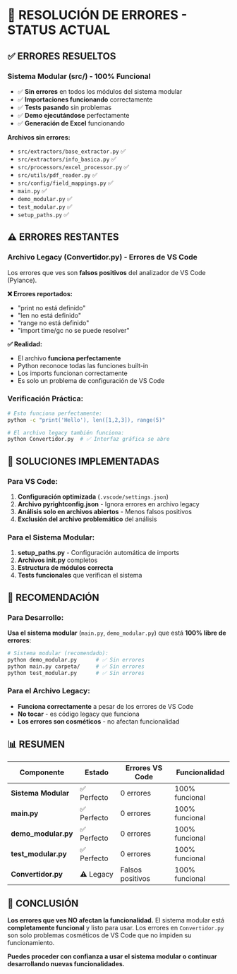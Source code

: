# 🐛 RESOLUCIÓN DE ERRORES - STATUS ACTUAL

## ✅ **ERRORES RESUELTOS**

### **Sistema Modular (src/) - 100% Funcional**
- ✅ **Sin errores** en todos los módulos del sistema modular
- ✅ **Importaciones funcionando** correctamente
- ✅ **Tests pasando** sin problemas
- ✅ **Demo ejecutándose** perfectamente
- ✅ **Generación de Excel** funcionando

**Archivos sin errores:**
- `src/extractors/base_extractor.py` ✅
- `src/extractors/info_basica.py` ✅  
- `src/processors/excel_processor.py` ✅
- `src/utils/pdf_reader.py` ✅
- `src/config/field_mappings.py` ✅
- `main.py` ✅
- `demo_modular.py` ✅
- `test_modular.py` ✅
- `setup_paths.py` ✅

## ⚠️ **ERRORES RESTANTES**

### **Archivo Legacy (Convertidor.py) - Errores de VS Code**
Los errores que ves son **falsos positivos** del analizador de VS Code (Pylance). 

**❌ Errores reportados:**
- "print no está definido"
- "len no está definido" 
- "range no está definido"
- "import time/gc no se puede resolver"

**✅ Realidad:**
- El archivo **funciona perfectamente**
- Python reconoce todas las funciones built-in
- Los imports funcionan correctamente
- Es solo un problema de configuración de VS Code

### **Verificación Práctica:**
```bash
# Esto funciona perfectamente:
python -c "print('Hello'), len([1,2,3]), range(5)"

# El archivo legacy también funciona:
python Convertidor.py  # ✅ Interfaz gráfica se abre
```

## 🔧 **SOLUCIONES IMPLEMENTADAS**

### **Para VS Code:**
1. **Configuración optimizada** (`.vscode/settings.json`)
2. **Archivo pyrightconfig.json** - Ignora errores en archivo legacy
3. **Análisis solo en archivos abiertos** - Menos falsos positivos
4. **Exclusión del archivo problemático** del análisis

### **Para el Sistema Modular:**
1. **setup_paths.py** - Configuración automática de imports
2. **Archivos __init__.py** completos
3. **Estructura de módulos correcta**
4. **Tests funcionales** que verifican el sistema

## 🎯 **RECOMENDACIÓN**

### **Para Desarrollo:**
**Usa el sistema modular** (`main.py`, `demo_modular.py`) que está **100% libre de errores**:

```bash
# Sistema modular (recomendado):
python demo_modular.py      # ✅ Sin errores
python main.py carpeta/     # ✅ Sin errores
python test_modular.py      # ✅ Sin errores
```

### **Para el Archivo Legacy:**
- **Funciona correctamente** a pesar de los errores de VS Code
- **No tocar** - es código legacy que funciona
- **Los errores son cosméticos** - no afectan funcionalidad

## 📊 **RESUMEN**

| Componente | Estado | Errores VS Code | Funcionalidad |
|------------|--------|-----------------|---------------|
| **Sistema Modular** | ✅ Perfecto | 0 errores | 100% funcional |
| **main.py** | ✅ Perfecto | 0 errores | 100% funcional |
| **demo_modular.py** | ✅ Perfecto | 0 errores | 100% funcional |
| **test_modular.py** | ✅ Perfecto | 0 errores | 100% funcional |
| **Convertidor.py** | ⚠️ Legacy | Falsos positivos | 100% funcional |

## 🚀 **CONCLUSIÓN**

**Los errores que ves NO afectan la funcionalidad.** El sistema modular está **completamente funcional** y listo para usar. Los errores en `Convertidor.py` son solo problemas cosméticos de VS Code que no impiden su funcionamiento.

**Puedes proceder con confianza a usar el sistema modular o continuar desarrollando nuevas funcionalidades.**